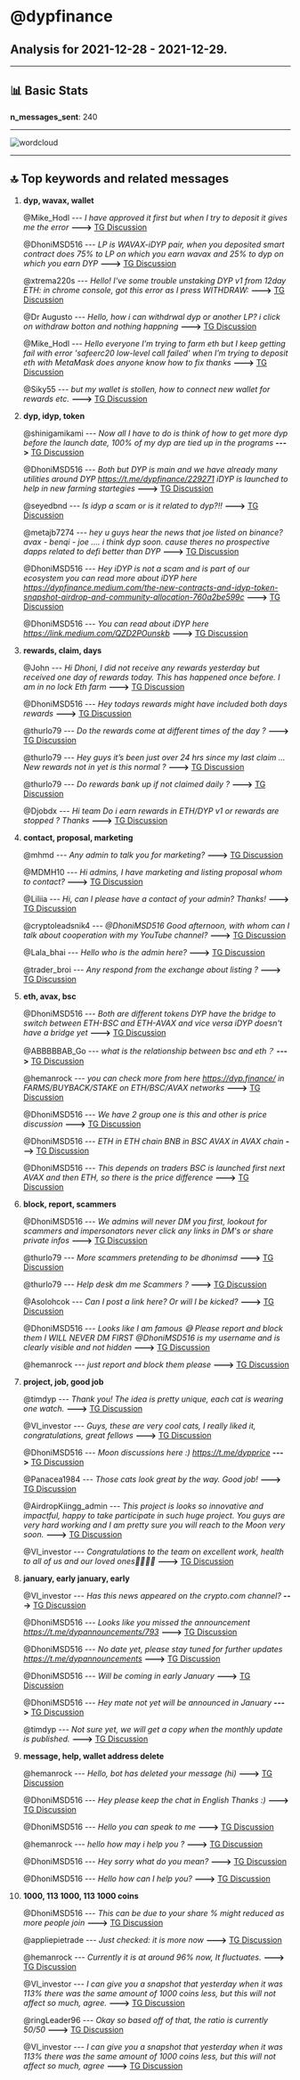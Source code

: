# **@dypfinance**
 ## Analysis for **2021-12-28** - **2021-12-29**.

---

## 📊 **Basic Stats**

**n_messages_sent**: 240

---
![wordcloud](dypfinance_1Days_wordcloud.png)

---


## 🔝 **Top keywords and related messages**

1. **dyp, wavax, wallet**

    @Mike_Hodl --- *I have approved it first but when I try to deposit it gives me the error* **--->** [TG Discussion](https://t.me/dypfinance/234566)

    @DhoniMSD516 --- *LP is WAVAX-iDYP pair, when you deposited smart contract does 75% to LP on which you earn wavax and 25% to dyp on which you earn DYP* **--->** [TG Discussion](https://t.me/dypfinance/235119)

    @xtrema220s --- *Hello! I've some trouble unstaking DYP v1 from 12day ETH: in chrome console, got this error as I press WITHDRAW:* **--->** [TG Discussion](https://t.me/dypfinance/235191)

    @Dr Augusto --- *Hello, how i can withdrwal dyp or another LP? i click on withdraw botton and nothing happning* **--->** [TG Discussion](https://t.me/dypfinance/235019)

    @Mike_Hodl --- *Hello everyone I’m trying to farm eth but I keep getting  fail with error 'safeerc20 low-level call failed' when I’m trying to deposit eth with MetaMask does anyone know how to fix thanks* **--->** [TG Discussion](https://t.me/dypfinance/234562)

    @Siky55 --- *but my wallet is stollen, how to connect new wallet for rewards etc.* **--->** [TG Discussion](https://t.me/dypfinance/235154)

2. **dyp, idyp, token**

    @shinigamikami --- *Now all I have to do is think of how to get more dyp before the launch date, 100% of my dyp are tied up in the programs* **--->** [TG Discussion](https://t.me/dypfinance/234270)

    @DhoniMSD516 --- *Both but DYP is main and we have already many utilities around DYP https://t.me/dypfinance/229271 iDYP is launched to help in new farming startegies* **--->** [TG Discussion](https://t.me/dypfinance/234881)

    @seyedbnd --- *Is idyp a scam or is it related to dyp?!!* **--->** [TG Discussion](https://t.me/dypfinance/234578)

    @metajb7274 --- *hey u guys hear the news that joe listed on binance? avax - benqi - joe .... i think dyp soon. cause theres no prospective dapps related to defi better than DYP* **--->** [TG Discussion](https://t.me/dypfinance/234641)

    @DhoniMSD516 --- *Hey iDYP is not a scam and is part of our ecosystem you can read more about iDYP here https://dypfinance.medium.com/the-new-contracts-and-idyp-token-snapshot-airdrop-and-community-allocation-760a2be599c* **--->** [TG Discussion](https://t.me/dypfinance/234579)

    @DhoniMSD516 --- *You can read about iDYP here https://link.medium.com/QZD2POunskb* **--->** [TG Discussion](https://t.me/dypfinance/234885)

3. **rewards, claim, days**

    @John --- *Hi Dhoni, I did not receive any rewards yesterday but received one day of  rewards today. This has happened once before. I am in no lock Eth farm* **--->** [TG Discussion](https://t.me/dypfinance/234894)

    @DhoniMSD516 --- *Hey todays rewards might have included both days rewards* **--->** [TG Discussion](https://t.me/dypfinance/234895)

    @thurlo79 --- *Do the rewards come at different times of the day ?* **--->** [TG Discussion](https://t.me/dypfinance/234534)

    @thurlo79 --- *Hey guys it’s been just over 24 hrs since my last claim …   New rewards not in yet is this normal ?* **--->** [TG Discussion](https://t.me/dypfinance/234650)

    @thurlo79 --- *Do rewards bank up if not claimed daily ?* **--->** [TG Discussion](https://t.me/dypfinance/234544)

    @Djobdx --- *Hi team Do i earn rewards in ETH/DYP v1 or rewards are stopped ? Thanks* **--->** [TG Discussion](https://t.me/dypfinance/234758)

4. **contact, proposal, marketing**

    @mhmd --- *Any admin to talk you for marketing?* **--->** [TG Discussion](https://t.me/dypfinance/234354)

    @MDMH10 --- *Hi admins, I have marketing and listing proposal whom to contact?* **--->** [TG Discussion](https://t.me/dypfinance/235096)

    @Liliia --- *Hi, can I please have a contact of your admin? Thanks!* **--->** [TG Discussion](https://t.me/dypfinance/234861)

    @cryptoleadsnik4 --- *@DhoniMSD516 Good afternoon, with whom can I talk about cooperation with my YouTube channel?* **--->** [TG Discussion](https://t.me/dypfinance/234742)

    @Lala_bhai --- *Hello who is the admin here?* **--->** [TG Discussion](https://t.me/dypfinance/234525)

    @trader_broi --- *Any respond from the exchange about listing ?* **--->** [TG Discussion](https://t.me/dypfinance/235229)

5. **eth, avax, bsc**

    @DhoniMSD516 --- *Both are different tokens DYP have the bridge to switch between ETH-BSC and ETH-AVAX and vice versa iDYP doesn't have a bridge yet* **--->** [TG Discussion](https://t.me/dypfinance/234874)

    @ABBBBBAB_Go --- *what is the relationship between bsc and eth？* **--->** [TG Discussion](https://t.me/dypfinance/234474)

    @hemanrock --- *you can check more from here https://dyp.finance/ in FARMS/BUYBACK/STAKE on ETH/BSC/AVAX networks* **--->** [TG Discussion](https://t.me/dypfinance/234379)

    @DhoniMSD516 --- *We have 2 group one is this and other is price discussion* **--->** [TG Discussion](https://t.me/dypfinance/234845)

    @DhoniMSD516 --- *ETH in ETH chain BNB in BSC AVAX in AVAX chain* **--->** [TG Discussion](https://t.me/dypfinance/234876)

    @DhoniMSD516 --- *This depends on traders BSC is launched first next AVAX and then ETH, so there is the price difference* **--->** [TG Discussion](https://t.me/dypfinance/234484)

6. **block, report, scammers**

    @DhoniMSD516 --- *We admins will never DM you first, lookout for scammers and impersonators never click any links in DM's or share private infos* **--->** [TG Discussion](https://t.me/dypfinance/234688)

    @thurlo79 --- *More scammers pretending to be dhonimsd* **--->** [TG Discussion](https://t.me/dypfinance/235137)

    @thurlo79 --- *Help desk dm me Scammers ?* **--->** [TG Discussion](https://t.me/dypfinance/234539)

    @Asolohcok --- *Can I post a link here? Or will I be kicked?* **--->** [TG Discussion](https://t.me/dypfinance/234866)

    @DhoniMSD516 --- *Looks like I am famous 😅 Please report and block them I WILL NEVER DM FIRST @DhoniMSD516 is my username and is clearly visible and not hidden* **--->** [TG Discussion](https://t.me/dypfinance/235138)

    @hemanrock --- *just report and block them please* **--->** [TG Discussion](https://t.me/dypfinance/234322)

7. **project, job, good job**

    @timdyp --- *Thank you! The idea is pretty unique, each cat is wearing one watch.* **--->** [TG Discussion](https://t.me/dypfinance/234260)

    @Vl_investor --- *Guys, these are very cool cats, I really liked it, congratulations, great fellows* **--->** [TG Discussion](https://t.me/dypfinance/234258)

    @DhoniMSD516 --- *Moon discussions here :)  https://t.me/dypprice* **--->** [TG Discussion](https://t.me/dypfinance/234444)

    @Panacea1984 --- *Those cats look great by the way. Good job!* **--->** [TG Discussion](https://t.me/dypfinance/234940)

    @AirdropKiingg_admin --- *This project is looks so innovative and impactful, happy to take participate in such huge project. You guys are very hard working and I am pretty sure you will reach to the Moon very soon.* **--->** [TG Discussion](https://t.me/dypfinance/234325)

    @Vl_investor --- *Congratulations to the team on excellent work, health to all of us and our loved ones🥇🚀🚀🚀* **--->** [TG Discussion](https://t.me/dypfinance/234266)

8. **january, early january, early**

    @Vl_investor --- *Has this news appeared on the crypto.com channel?* **--->** [TG Discussion](https://t.me/dypfinance/234261)

    @DhoniMSD516 --- *Looks like you missed the announcement https://t.me/dypannouncements/793* **--->** [TG Discussion](https://t.me/dypfinance/235172)

    @DhoniMSD516 --- *No date yet, please stay tuned for further updates https://t.me/dypannouncements* **--->** [TG Discussion](https://t.me/dypfinance/234492)

    @DhoniMSD516 --- *Will be coming in early January* **--->** [TG Discussion](https://t.me/dypfinance/235190)

    @DhoniMSD516 --- *Hey mate not yet will be announced in January* **--->** [TG Discussion](https://t.me/dypfinance/235121)

    @timdyp --- *Not sure yet, we will get a copy when the monthly update is published.* **--->** [TG Discussion](https://t.me/dypfinance/234263)

9. **message, help, wallet address delete**

    @hemanrock --- *Hello, bot has deleted your message (hi)* **--->** [TG Discussion](https://t.me/dypfinance/235004)

    @DhoniMSD516 --- *Hey please keep the chat in English  Thanks :)* **--->** [TG Discussion](https://t.me/dypfinance/234911)

    @DhoniMSD516 --- *Hello you can speak to me* **--->** [TG Discussion](https://t.me/dypfinance/234867)

    @hemanrock --- *hello how may i help you ?* **--->** [TG Discussion](https://t.me/dypfinance/234948)

    @DhoniMSD516 --- *Hey sorry what do you mean?* **--->** [TG Discussion](https://t.me/dypfinance/234709)

    @DhoniMSD516 --- *Hello how can I help you?* **--->** [TG Discussion](https://t.me/dypfinance/234526)

10. **1000, 113 1000, 113 1000 coins**

    @DhoniMSD516 --- *This can be due to your share % might reduced as more people join* **--->** [TG Discussion](https://t.me/dypfinance/234900)

    @appliepietrade --- *Just checked: it is more now* **--->** [TG Discussion](https://t.me/dypfinance/235067)

    @hemanrock --- *Currently it is at around 96% now, It fluctuates.* **--->** [TG Discussion](https://t.me/dypfinance/234971)

    @Vl_investor --- *I can give you a snapshot that yesterday when it was 113% there was the same amount of 1000 coins less, but this will not affect so much, agree.* **--->** [TG Discussion](https://t.me/dypfinance/234970)

    @ringLeader96 --- *Okay so based off of that, the ratio is currently 50/50* **--->** [TG Discussion](https://t.me/dypfinance/234724)

    @Vl_investor --- *I can give you a snapshot that yesterday when it was 113% there was the same amount of 1000 coins less, but this will not affect so much, agree* **--->** [TG Discussion](https://t.me/dypfinance/234977)

